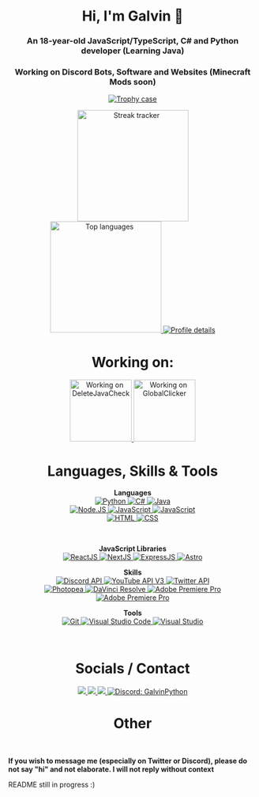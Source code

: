 <h1 align="center">Hi, I'm Galvin 👋</h1>
<h3 align="center">An 18-year-old JavaScript/TypeScript, C# and Python developer (Learning Java)</h3>
<h3 align="center">Working on Discord Bots, Software and Websites (Minecraft Mods soon)</h3>

<!-- Trophies -->
<p align="center">
    <a href="#">
        <img src="https://github-profile-trophy.vercel.app/?username=GalvinPython&theme=radical&no-bg=true&no-frame=true&column=6" alt="Trophy case">
    </a>
</p>

<p align="center">
<a href="#">
    <img src="https://github-readme-streak-stats.herokuapp.com/?user=GalvinPython&theme=highcontrast&background=0d1117&ring=FFFFFF&fire=FFFFFF&currStreakLabel=DDDDDD&sideLabels=EBEBEB&dates=EBEBEB" height="225" alt="Streak tracker">
</a>
<br>
<a href="#">
    <img src="https://github-readme-stats.vercel.app/api/top-langs/?username=GalvinPython&layout=compact&bg_color=0d1117&text_color=EBEBEB&title_color=FFF&langs_count=6"  height="225" alt="Top languages">
</a>
<a href="#">
    <img src="https://github-profile-summary-cards.vercel.app/api/cards/profile-details?username=galvinpython&theme=github" alt="Profile details">
</a>
</p>

<h1 align="center"> Working on: </h1>
<p align="center">

<!-- <a href="https://github.com/GalvinPython/jsalstats">
    <img src="https://github-readme-stats.vercel.app/api/pin/?username=GalvinPython&repo=JSALStats&bg_color=0d1117&text_color=EBEBEB&title_color=FFF"  height="125" alt="Workging on JSALStats">
</a> -->
<a href="https://github.com/GalvinPython/deletejavacheck">
    <img src="https://github-readme-stats.vercel.app/api/pin/?username=GalvinPython&repo=DeleteJavaCheck&bg_color=0d1117&text_color=EBEBEB&title_color=FFF"  height="125" alt="Working on DeleteJavaCheck">
</a>
<a href="https://github.com/GalvinPython/globalclicker">
    <img src="https://github-readme-stats.vercel.app/api/pin/?username=GalvinPython&repo=GlobalClicker&bg_color=0d1117&text_color=EBEBEB&title_color=FFF"  height="125" alt="Working on GlobalClicker">
</a>

<br>
</p>



<h1 align="center"> Languages, Skills & Tools </h1>

<!-- General Languages -->
<p align="center">
<b>Languages</b><br>
<a href="https://www.python.org/">
    <img src="https://img.shields.io/badge/Python-FFD43B?style=for-the-badge&logo=python&logoColor=blue" alt="Python">
</a>
<a href="https://docs.microsoft.com/en-us/dotnet/csharp/">
    <img src="https://img.shields.io/badge/c%23-512BD4.svg?style=for-the-badge&logo=csharp&logoColor=white" alt="C#">
</a>
<a href="">
    <img src="https://img.shields.io/badge/Java-f89820.svg?style=for-the-badge&logo=openjdk&logoColor=black" alt="Java">
</a>
<br>

<!-- Node.JS -->
<a href="https://nodejs.org/">
    <img src="https://img.shields.io/badge/node.js-339933.svg?style=for-the-badge&logo=Node.js&logoColor=white" alt="Node.JS">
</a>
<a href="https://www.javascript.com/">
    <img src="https://img.shields.io/badge/javascript-F7DF1E?style=for-the-badge&logo=javascript&logoColor=black" alt="JavaScript">
</a>
<a href="https://www.typescriptlang.org/">
    <img src="https://img.shields.io/badge/typescript-3178C6?style=for-the-badge&logo=typescript&logoColor=white" alt="JavaScript">
</a>

<br />
<!-- Web Dev -->
<a href="https://wikipedia.org/wiki/HTML5">
    <img src="https://img.shields.io/badge/html5-%23E34F26.svg?style=for-the-badge&logo=html5&logoColor=white" alt="HTML">
</a>
<a href="https://wikipedia.org/wiki/CSS">
    <img src="https://img.shields.io/badge/css3-1572B6.svg?style=for-the-badge&logo=css3&logoColor=white" alt="CSS">
</a>

</p>

<br>

<p align="center">
<b>JavaScript Libraries</b><br>
<a href="">
    <img src="https://img.shields.io/badge/react-61DAFB.svg?style=for-the-badge&logo=react&logoColor=black" alt="ReactJS">
</a>
<a href="">
    <img src="https://img.shields.io/badge/next.js-000000.svg?style=for-the-badge&logo=nextdotjs&logoColor=white" alt="NextJS">
</a>
<a href="">
    <img src="https://img.shields.io/badge/express.js-000000.svg?style=for-the-badge&logo=express&logoColor=white" alt="ExpressJS">
</a>
<a href="">
    <img src="https://img.shields.io/badge/astro (Learning)-BC52EE.svg?style=for-the-badge&logo=astro&logoColor=white" alt="Astro">
</a>
</p>

<p align="center">
<b>Skills</b><br>
<!-- API -->
<a href="https://discord.com/developers/applications">
    <img src="https://img.shields.io/badge/Discord%20api-5865F2.svg?style=for-the-badge&logo=discord&logoColor=white" alt="Discord API">
</a>
<a href="https://developers.google.com/youtube/v3">
    <img src="https://img.shields.io/badge/youtube%20api-FF0000?style=for-the-badge&logo=youtube&logoColor=white" alt="YouTube API V3">
</a>
<a href="https://developer.twitter.com">
    <img src="https://img.shields.io/badge/X (Twitter) API-000000.svg?style=for-the-badge&logo=x&logoColor=white" alt="Twitter API">
</a>
    
<br>

<!-- Other -->
<a href="https://www.photopea.com/">
    <img src="https://img.shields.io/badge/photopea-18A497.svg?style=for-the-badge&logo=photopea&logoColor=white" alt="Photopea">
</a>
<a href="https://www.blackmagicdesign.com/products/davinciresolve">
    <img src="https://img.shields.io/badge/davinci%20resolve-383838.svg?style=for-the-badge" alt="DaVinci Resolve">
</a>
<a href="">
    <img src="https://img.shields.io/badge/Adobe Premiere Pro-9999FF.svg?style=for-the-badge&logo=adobepremierepro&logoColor=white" alt="Adobe Premiere Pro">
</a>
<a href="">
    <img src="https://img.shields.io/badge/Adobe Photoshop-31A8FF.svg?style=for-the-badge&logo=adobephotoshop&logoColor=white" alt="Adobe Premiere Pro">
</a>
</>
    
<p align="center">
<b>Tools</b><br>
<!-- Development -->
<a href="https://git-scm.com/">
    <img src="https://img.shields.io/badge/git-%23F05033.svg?style=for-the-badge&logo=git&logoColor=white" alt="Git">
</a>
<a href="https://code.visualstudio.com/">
    <img src="https://img.shields.io/badge/visual%20studio%20code-007ACC.svg?style=for-the-badge&logo=visualstudiocode&logoColor=white" alt="Visual Studio Code">
</a>
<a href="https://visualstudio.microsoft.com/">
    <img src="https://img.shields.io/badge/visual%20studio-5C2D91.svg?style=for-the-badge&logo=visualstudio&logoColor=white" alt="Visual Studio">
</a>
</p>

<br>

<h1 align="center">Socials / Contact</h1>
<p align="center">
    <a href="https://github.com/GalvinPython">
        <img src="https://img.shields.io/github/followers/galvinpython?style=for-the-badge">
    </a>
    <a href="https://twitter.com/egalvinyt">
        <img src="https://img.shields.io/badge/X (Twitter)-egalvinyt-000000?style=for-the-badge&logo=x&logoColor=white">
    </a>
    <a href="mailto:hey@stats100.xyz">
        <img src="https://img.shields.io/badge/Email-hey@stats100.xyz-D14836?style=for-the-badge&logo=gmail&logoColor=white">
    </a>
    <a href="https://discord.com">
        <img src="https://img.shields.io/badge/Discord-GalvinPython-5865F2.svg?style=for-the-badge&logo=discord&logoColor=white" alt="Discord: GalvinPython">
    </a>
    <!--<a href="">
        <img src="https://img.shields.io/badge/Linkedin-0A66C2?style=for-the-badge&logo=linkedin&logoColor=white">
    </a>
    <a href="">
        <img alt="YouTube Channel Subscribers" src="https://img.shields.io/youtube/channel/subscribers/[channel]?style=for-the-badge">
    </a>-->
    <br>
</p>

<h1 align="center">Other</h1>
<br>

<!--
<p align="center">
<b>Operating Systems</b><br>
<a href="">
    <img src="https://img.shields.io/badge/Windows 11-0078D4.svg?style=for-the-badge&logo=windows&logoColor=white" alt="">
</a>
<a href="">
    <img src="https://img.shields.io/badge/ubuntu (WSL)-E95420.svg?style=for-the-badge&logo=ubuntu&logoColor=white" alt="">
</a>
</p>

<p align="center">
<b>PC Specs</b><br>
<a href="">
    <img src="https://img.shields.io/badge/CPU-Ryzen 7 3700x-ED1C24.svg?style=for-the-badge&logo=amd&logoColor=white" alt="">
</a>
<a href="">
    <img src="https://img.shields.io/badge/RAM-32GB-000000.svg?style=for-the-badge&logo=corsair&logoColor=white" alt="">
</a>
<a href="">
    <img src="https://img.shields.io/badge/GPU-NVIDIA 3060TI-76B900.svg?style=for-the-badge&logo=nvidia&logoColor=white" alt="">
</a>
<a href="">
    <img src="https://img.shields.io/badge/Motherboard-MSI B550M GAMING PLUS-FF0000.svg?style=for-the-badge&logo=msi&logoColor=white" alt="">
</a>
</p>
-->


<b>If you wish to message me (especially on Twitter or Discord), please do not say "hi" and not elaborate. I will not reply without context</b>
<p>README still in progress :)</p>
